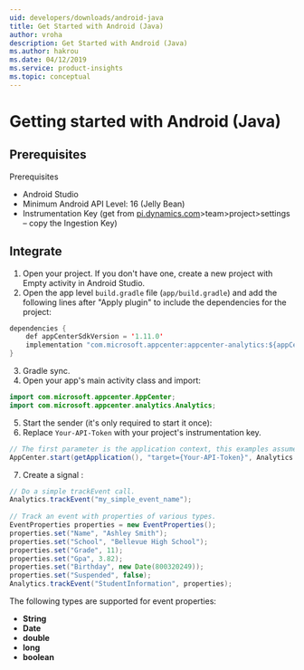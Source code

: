 ```yaml
---
uid: developers/downloads/android-java
title: Get Started with Android (Java)
author: vroha
description: Get Started with Android (Java)
ms.author: hakrou
ms.date: 04/12/2019
ms.service: product-insights
ms.topic: conceptual
---
```

# Getting started with Android (Java) 
 
## Prerequisites 
Prerequisites
* Android Studio
* Minimum Android API Level: 16 (Jelly Bean)
* Instrumentation Key (get from [pi.dynamics.com](http://pi.dynamics.com)>team>project>settings – copy the Ingestion Key)

## Integrate
1. Open your project. If you don't have one, create a new project with Empty activity in Android Studio.
2. Open the app level `build.gradle` file (`app/build.gradle`) and add the following lines after "Apply plugin" to include the dependencies for the project:

```java
dependencies { 
    def appCenterSdkVersion = '1.11.0' 
    implementation "com.microsoft.appcenter:appcenter-analytics:${appCenterSdkVersion}" 
}
```

3. Gradle sync.
4. Open your app's main activity class and import:

```java
import com.microsoft.appcenter.AppCenter; 
import com.microsoft.appcenter.analytics.Analytics; 
```

5. Start the sender (it's only required to start it once): 
6. Replace `Your-API-Token` with your project's instrumentation key.

```java
// The first parameter is the application context, this examples assumes it is called from an Activity. 
AppCenter.start(getApplication(), "target={Your-API-Token}", Analytics.class); 
```
7. Create a signal : 

```java
// Do a simple trackEvent call. 
Analytics.trackEvent("my_simple_event_name"); 
 
// Track an event with properties of various types. 
EventProperties properties = new EventProperties(); 
properties.set("Name", "Ashley Smith"); 
properties.set("School", "Bellevue High School"); 
properties.set("Grade", 11); 
properties.set("Gpa", 3.82); 
properties.set("Birthday", new Date(800320249)); 
properties.set("Suspended", false); 
Analytics.trackEvent("StudentInformation", properties); 
```

The following types are supported for event properties: 
- **String** 
- **Date** 
- **double** 
- **long** 
- **boolean**
